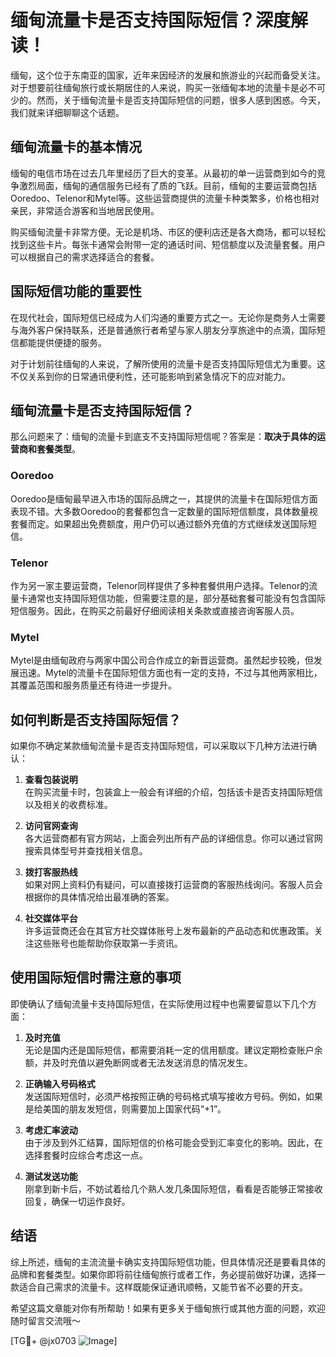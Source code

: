 # 缅甸流量卡是否支持国际短信？深度解读！

缅甸，这个位于东南亚的国家，近年来因经济的发展和旅游业的兴起而备受关注。对于想要前往缅甸旅行或长期居住的人来说，购买一张缅甸本地的流量卡是必不可少的。然而，关于缅甸流量卡是否支持国际短信的问题，很多人感到困惑。今天，我们就来详细聊聊这个话题。

## 缅甸流量卡的基本情况

缅甸的电信市场在过去几年里经历了巨大的变革。从最初的单一运营商到如今的竞争激烈局面，缅甸的通信服务已经有了质的飞跃。目前，缅甸的主要运营商包括Ooredoo、Telenor和Mytel等。这些运营商提供的流量卡种类繁多，价格也相对亲民，非常适合游客和当地居民使用。

购买缅甸流量卡非常方便。无论是机场、市区的便利店还是各大商场，都可以轻松找到这些卡片。每张卡通常会附带一定的通话时间、短信额度以及流量套餐。用户可以根据自己的需求选择适合的套餐。

## 国际短信功能的重要性

在现代社会，国际短信已经成为人们沟通的重要方式之一。无论你是商务人士需要与海外客户保持联系，还是普通旅行者希望与家人朋友分享旅途中的点滴，国际短信都能提供便捷的服务。

对于计划前往缅甸的人来说，了解所使用的流量卡是否支持国际短信尤为重要。这不仅关系到你的日常通讯便利性，还可能影响到紧急情况下的应对能力。

## 缅甸流量卡是否支持国际短信？

那么问题来了：缅甸的流量卡到底支不支持国际短信呢？答案是：**取决于具体的运营商和套餐类型**。

### Ooredoo
Ooredoo是缅甸最早进入市场的国际品牌之一，其提供的流量卡在国际短信方面表现不错。大多数Ooredoo的套餐都包含一定数量的国际短信额度，具体数量视套餐而定。如果超出免费额度，用户仍可以通过额外充值的方式继续发送国际短信。

### Telenor
作为另一家主要运营商，Telenor同样提供了多种套餐供用户选择。Telenor的流量卡通常也支持国际短信功能，但需要注意的是，部分基础套餐可能没有包含国际短信服务。因此，在购买之前最好仔细阅读相关条款或直接咨询客服人员。

### Mytel
Mytel是由缅甸政府与两家中国公司合作成立的新晋运营商。虽然起步较晚，但发展迅速。Mytel的流量卡在国际短信方面也有一定的支持，不过与其他两家相比，其覆盖范围和服务质量还有待进一步提升。

## 如何判断是否支持国际短信？

如果你不确定某款缅甸流量卡是否支持国际短信，可以采取以下几种方法进行确认：

1. **查看包装说明**  
   在购买流量卡时，包装盒上一般会有详细的介绍，包括该卡是否支持国际短信以及相关的收费标准。

2. **访问官网查询**  
   各大运营商都有官方网站，上面会列出所有产品的详细信息。你可以通过官网搜索具体型号并查找相关信息。

3. **拨打客服热线**  
   如果对网上资料仍有疑问，可以直接拨打运营商的客服热线询问。客服人员会根据你的具体情况给出最准确的答案。

4. **社交媒体平台**  
   许多运营商还会在其官方社交媒体账号上发布最新的产品动态和优惠政策。关注这些账号也能帮助你获取第一手资讯。

## 使用国际短信时需注意的事项

即使确认了缅甸流量卡支持国际短信，在实际使用过程中也需要留意以下几个方面：

1. **及时充值**  
   无论是国内还是国际短信，都需要消耗一定的信用额度。建议定期检查账户余额，并及时充值以避免断网或者无法发送消息的情况发生。

2. **正确输入号码格式**  
   发送国际短信时，必须严格按照正确的号码格式填写接收方号码。例如，如果是给美国的朋友发短信，则需要加上国家代码“+1”。

3. **考虑汇率波动**  
   由于涉及到外汇结算，国际短信的价格可能会受到汇率变化的影响。因此，在选择套餐时应综合考虑这一点。

4. **测试发送功能**  
   刚拿到新卡后，不妨试着给几个熟人发几条国际短信，看看是否能够正常接收回复，确保一切运作良好。

## 结语

综上所述，缅甸的主流流量卡确实支持国际短信功能，但具体情况还是要看具体的品牌和套餐类型。如果你即将前往缅甸旅行或者工作，务必提前做好功课，选择一款适合自己需求的流量卡。这样既能保证通讯顺畅，又能节省不必要的开支。

希望这篇文章能对你有所帮助！如果有更多关于缅甸旅行或其他方面的问题，欢迎随时留言交流哦～

[TG💪+ @jx0703 ![Image](https://github.com/user-attachments/assets/dbca1d08-cadb-493c-b0ec-ad6f7a83f270)]